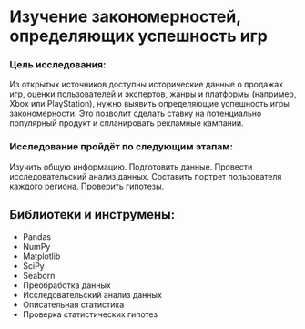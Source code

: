 # Изучение закономерностей, определяющих успешность игр


### Цель исследования:

Из открытых источников доступны исторические данные о продажах игр, оценки пользователей и экспертов, жанры и платформы (например, Xbox или PlayStation), нужно выявить определяющие успешность игры закономерности. Это позволит сделать ставку на потенциально популярный продукт и спланировать рекламные кампании.

### Исследование пройдёт по следующим этапам:

Изучить общую информацию. Подготовить данные. Провести исследовательский анализ данных. Составить портрет пользователя каждого региона. Проверить гипотезы.

## Библиотеки и инструмены:

* Pandas
* NumPy
* Matplotlib
* SciPy
* Seaborn
* Преобработка данных
* Исследовательский анализ данных
* Описательная статистика
* Проверка статистических гипотез